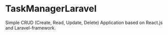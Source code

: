 # TaskManagerLaravel

Simple CRUD (Create, Read, Update, Delete) Application based on React.js and Laravel-framework.
